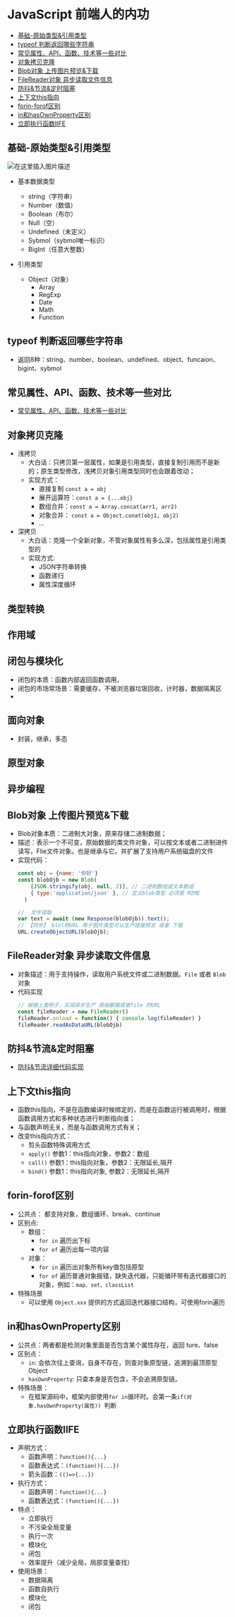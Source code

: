 # JavaScript 前端人的内功

* [基础-原始类型&引用类型](#基础-原始类型引用类型)
* [typeof 判断返回哪些字符串](#typeof-判断返回哪些字符串)
* [常见属性、API、函数、技术等一些对比](#常见属性、API、函数、技术等一些对比)
* [对象拷贝克隆](#对象拷贝克隆)
* [Blob对象 上传图片预览&下载](#blob对象-上传图片预览下载)
* [FileReader对象 异步读取文件信息](#filereader对象-异步读取文件信息)
* [防抖&节流&定时阻塞](#防抖节流定时阻塞)
* [上下文this指向](#上下文this指向)
* [forin-forof区别](#forin-forof区别)
* [in和hasOwnProperty区别](#in和hasOwnProperty区别)
* [立即执行函数IIFE](#立即执行函数IIFE)

## 基础-原始类型&引用类型
![在这里插入图片描述](https://img-blog.csdnimg.cn/a37518e4db99405bac6fc6b4bab478f7.png#pic_center)
* 基本数据类型
  * string（字符串）
  * Number（数值）
  * Boolean（布尔）
  * Null（空）
  * Undefined（未定义）
  * Sybmol（sybmol唯一标识）
  * BigInt（任意大整数）

* 引用类型
   * Object（对象）
        * Array
        * RegExp
        * Date
        * Math
        * Function

## typeof 判断返回哪些字符串
* 返回8种：string、number、boolean、undefined、object、funcaion、bigint、sybmol

## 常见属性、API、函数、技术等一些对比
* [常见属性、API、函数、技术等一些对比](./%E5%B8%B8%E8%A7%81%E6%8A%80%E6%9C%AF%E5%AF%B9%E6%AF%94.md)


## 对象拷贝克隆
* 浅拷贝
  * 大白话：只拷贝第一层属性，如果是引用类型，直接复制引用而不是新的；原生类型修改，浅拷贝对象引用类型同时也会跟着改动；
  * 实现方式：
    * 直接复制 `const a = obj`
    * 展开运算符：`const a = {...obj}`
    * 数组合并：`const a = Array.concat(arr1, arr2)`
    * 对象合并： `const a = Object.conat(obj1, obj2)`
    * ...
* 深拷贝
  * 大白话：克隆一个全新对象，不管对象属性有多么深，包括属性是引用类型的
  * 实现方式:
    * JSON字符串转换
    * 函数递归
    * 属性深度循环


## 类型转换

## 作用域

## 闭包与模块化
* 闭包的本质：函数内部返回函数调用，
* 闭包的市场常场景：需要缓存，不被浏览器垃圾回收，计时器，数据隔离区
* 

## 面向对象
* 封装，继承，多态

## 原型对象

## 异步编程

## Blob对象 上传图片预览&下载
* Blob对象本质：二进制大对象，原来存储二进制数据；
* 描述：表示一个不可变，原始数据的类文件对象，可以按文本或者二进制进件读写，Flie文件对象。也是继承与它。并扩展了支持用户系统磁盘的文件
* 实现代码：
  ```javascript
  const obj = {name: '你好'}
  const blobOjb = new Blob(
      [JSON.stringify(obj, null, 2)], // 二进制数组或文本数组 
      { type:'application/json' }, // 定义blob类型 必须是 MIME
    )

  //  文件读取
  var text = await (new Response(blobOjb)).text();
  // 【同步】 blol转URL 用于图片类型可以生产链接预览 或者 下载
  URL.createObjectURL(blobOjb);
  ```

## FileReader对象 异步读取文件信息
* 对象描述：用于支持操作，读取用户系统文件或二进制数据。`File` 或者 `Blob` 对象
* 代码实现
  ```javascript
  // 根据上面例子，实现异步生产 原始数据或者file 的URL
  const fileReader = new FileReader()
  fileReader.onload = function() { console.log(fileReader) }
  fileReader.readAsDataURL(blobOjb)
  ```

## 防抖&节流&定时阻塞
* [防抖&节流详细代码实现](/javaScript/%E8%8A%82%E6%B5%81%E4%B8%8E%E9%98%B2%E6%8A%96/README.md)

## 上下文this指向
* 函数this指向，不是在函数编译时候绑定的，而是在函数运行被调用时，根据函数调用方式和多种状态进行判断指向谁；
* 与函数声明无关，而是与函数调用方式有关；
* 改变this指向方式：
    * 剪头函数特殊调用方式
    * `apply()` 参数1：this指向对象，参数2：数组
    * `call()`  参数1：this指向对象，参数2：无限延长,隔开
    * `bind()`  参数1：this指向对象, 参数2：无限延长,隔开

## forin-forof区别
* 公共点： 都支持对象，数组循环、break、continue
* 区别点:
  * 数组：
    * `for in` 遍历出下标
    * `for of` 遍历出每一项内容
  * 对象：
    * `for in` 遍历出对象所有key值包括原型
    * `for of` 遍历普通对象报错，缺失迭代器，只能循环带有迭代器接口的对象，例如：`map、set、classList`
* 特殊场景
  * 可以使用 `Object.xxx` 提供的方式返回迭代器接口结构，可使用forin遍历


## in和hasOwnProperty区别
* 公共点：两者都是检测对象里面是否包含某个属性存在，返回 ture、false
* 区别点：
    * `in`: 会依次往上查询，自身不存在，则查对象原型链，追溯到最顶原型Object
    * `hasOwnProperty`: 只查本身是否包含，不会追溯原型链。
* 特殊场景：
    * 在框架源码中，框架内部使用`for in`循环时。会第一条`if(对象.hasOwnProperty(属性)) `判断

## 立即执行函数IIFE
* 声明方式：
    * 函数声明：`function(){...}`
    * 函数表达式：`(function(){...})`
    * 箭头函数：`(()=>{...})`
* 执行方式：
    * 函数声明：`function(){...}`
    * 函数表达式：`(function(){...})`
* 特点：
    * 立即执行
    * 不污染全局变量
    * 执行一次
    * 模块化
    * 闭包
    * 效率提升（减少全局，局部变量查找）
* 使用场景：
    * 数据隔离
    * 函数自执行
    * 模块化
    * 闭包

